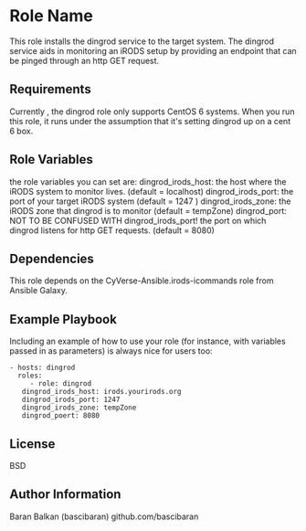 Role Name
========

This role installs the dingrod service to the target system. The dingrod service aids in monitoring an iRODS setup by providing an endpoint that can be pinged through an http GET request. 

Requirements
------------

Currently , the dingrod role only supports CentOS 6 systems. When you run this role, it runs under the assumption that it's setting dingrod up on a cent 6 box. 


Role Variables
------------
the role variables you can set are:
dingrod_irods_host: the host where the iRODS system to monitor lives. (default = localhost) 
dingrod_irods_port: the port of your target iRODS system (default = 1247 )
dingrod_irods_zone: the iRODS zone that dingrod is to monitor (default = tempZone)
dingrod_port: NOT TO BE CONFUSED WITH dingrod_irods_port! the port on which dingrod listens for http GET requests. (default = 8080)


Dependencies
------------

This role depends on the CyVerse-Ansible.irods-icommands role from Ansible Galaxy. 

Example Playbook
-------------------------

Including an example of how to use your role (for instance, with variables passed in as parameters) is always nice for users too:

    - hosts: dingrod
      roles:
         - role: dingrod
	   dingrod_irods_host: irods.yourirods.org
	   dingrod_irods_port: 1247
	   dingrod_irods_zone: tempZone
	   dingrod_poert: 8080

License
-------

BSD

Author Information
------------------
Baran Balkan (bascibaran)
github.com/bascibaran
